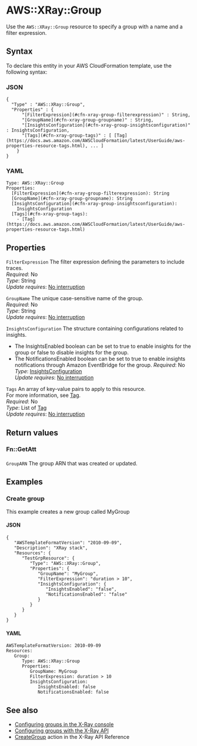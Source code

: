 # AWS::XRay::Group<a name="aws-resource-xray-group"></a>

Use the `AWS::XRay::Group` resource to specify a group with a name and a filter expression\. 

## Syntax<a name="aws-resource-xray-group-syntax"></a>

To declare this entity in your AWS CloudFormation template, use the following syntax:

### JSON<a name="aws-resource-xray-group-syntax.json"></a>

```
{
  "Type" : "AWS::XRay::Group",
  "Properties" : {
      "[FilterExpression](#cfn-xray-group-filterexpression)" : String,
      "[GroupName](#cfn-xray-group-groupname)" : String,
      "[InsightsConfiguration](#cfn-xray-group-insightsconfiguration)" : InsightsConfiguration,
      "[Tags](#cfn-xray-group-tags)" : [ [Tag](https://docs.aws.amazon.com/AWSCloudFormation/latest/UserGuide/aws-properties-resource-tags.html), ... ]
    }
}
```

### YAML<a name="aws-resource-xray-group-syntax.yaml"></a>

```
Type: AWS::XRay::Group
Properties: 
  [FilterExpression](#cfn-xray-group-filterexpression): String
  [GroupName](#cfn-xray-group-groupname): String
  [InsightsConfiguration](#cfn-xray-group-insightsconfiguration): 
    InsightsConfiguration
  [Tags](#cfn-xray-group-tags): 
    - [Tag](https://docs.aws.amazon.com/AWSCloudFormation/latest/UserGuide/aws-properties-resource-tags.html)
```

## Properties<a name="aws-resource-xray-group-properties"></a>

`FilterExpression`  <a name="cfn-xray-group-filterexpression"></a>
The filter expression defining the parameters to include traces\.  
*Required*: No  
*Type*: String  
*Update requires*: [No interruption](https://docs.aws.amazon.com/AWSCloudFormation/latest/UserGuide/using-cfn-updating-stacks-update-behaviors.html#update-no-interrupt)

`GroupName`  <a name="cfn-xray-group-groupname"></a>
The unique case\-sensitive name of the group\.  
*Required*: No  
*Type*: String  
*Update requires*: [No interruption](https://docs.aws.amazon.com/AWSCloudFormation/latest/UserGuide/using-cfn-updating-stacks-update-behaviors.html#update-no-interrupt)

`InsightsConfiguration`  <a name="cfn-xray-group-insightsconfiguration"></a>
The structure containing configurations related to insights\.  
+ The InsightsEnabled boolean can be set to true to enable insights for the group or false to disable insights for the group\.
+ The NotificationsEnabled boolean can be set to true to enable insights notifications through Amazon EventBridge for the group\.
*Required*: No  
*Type*: [InsightsConfiguration](aws-properties-xray-group-insightsconfiguration.md)  
*Update requires*: [No interruption](https://docs.aws.amazon.com/AWSCloudFormation/latest/UserGuide/using-cfn-updating-stacks-update-behaviors.html#update-no-interrupt)

`Tags`  <a name="cfn-xray-group-tags"></a>
An array of key\-value pairs to apply to this resource\.  
For more information, see [Tag](https://docs.aws.amazon.com/AWSCloudFormation/latest/UserGuide/aws-properties-resource-tags.html)\.  
*Required*: No  
*Type*: List of [Tag](https://docs.aws.amazon.com/AWSCloudFormation/latest/UserGuide/aws-properties-resource-tags.html)  
*Update requires*: [No interruption](https://docs.aws.amazon.com/AWSCloudFormation/latest/UserGuide/using-cfn-updating-stacks-update-behaviors.html#update-no-interrupt)

## Return values<a name="aws-resource-xray-group-return-values"></a>

### Fn::GetAtt<a name="aws-resource-xray-group-return-values-fn--getatt"></a>

#### <a name="aws-resource-xray-group-return-values-fn--getatt-fn--getatt"></a>

`GroupARN`  <a name="GroupARN-fn::getatt"></a>
The group ARN that was created or updated\.

## Examples<a name="aws-resource-xray-group--examples"></a>



### Create group<a name="aws-resource-xray-group--examples--Create_group"></a>

This example creates a new group called MyGroup

#### JSON<a name="aws-resource-xray-group--examples--Create_group--json"></a>

```
{
   "AWSTemplateFormatVersion": "2010-09-09",
   "Description": "XRay stack",
   "Resources": {
      "TestGrpResource": {
         "Type": "AWS::XRay::Group",
         "Properties": {
            "GroupName": "MyGroup",
            "FilterExpression": "duration > 10",
            "InsightsConfiguration": {
               "InsightsEnabled": "false",
               "NotificationsEnabled": "false"
            }
         }
      }
   }
}
```

#### YAML<a name="aws-resource-xray-group--examples--Create_group--yaml"></a>

```
AWSTemplateFormatVersion: 2010-09-09
Resources:
   Group:
      Type: AWS::XRay::Group
      Properties:
         GroupName: MyGroup
         FilterExpression: duration > 10
         InsightsConfiguration:
            InsightsEnabled: false
            NotificationsEnabled: false
```

## See also<a name="aws-resource-xray-group--seealso"></a>
+ [Configuring groups in the X\-Ray console](https://docs.aws.amazon.com/xray/latest/devguide/xray-console-groups.html)
+ [Configuring groups with the X\-Ray API](https://docs.aws.amazon.com/xray/latest/devguide/xray-api-configuration.html#xray-api-configuration-groups)
+ [CreateGroup](https://docs.aws.amazon.com/xray/latest/api/API_CreateGroup.html) action in the X\-Ray API Reference

